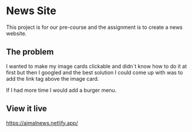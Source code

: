 # News Site

This project is for our pre-course and the assignment is to create a news website.

## The problem

I wanted to make my image cards clickable and didn´t know how to do it at first but then I googled and the best solution I could come up with was to  add the link tag above the image card.

If I had more time I would add a burger menu.

## View it live
https://ajmalnews.netlify.app/

